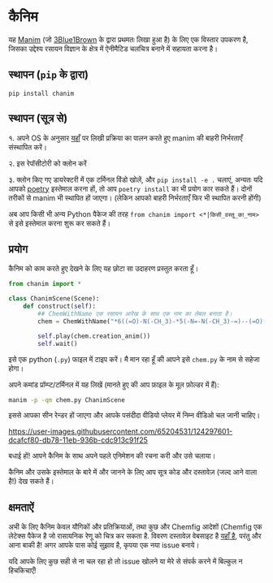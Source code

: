 # कैनिम
यह [Manim](https://www.github.com/ManimCommunity/manim) (जो [3Blue1Brown](https://github.com/3b1b/manim) के द्वारा प्रथमतः लिखा हुआ है) के लिए एक विस्तार उपकरण है, जिसका उद्देश्य रसायन विज्ञान के क्षेत्र में ऐनीमैटिड चलचित्र बनाने में सहायता करना है।

## स्थापन (`pip` के द्वारा)
`pip install chanim`

## स्थापन (सूत्र से)
१. अपने OS के अनुसार [यहाँ](https://docs.manim.community/en/latest/installation.html) पर लिखी प्रक्रिया का पालन करते हुए manim की बाहरी निर्भरताएँ संस्थापित करें।

२. इस रेपॉसीटोरी को क्लोन करें

३. क्लोन किए गए डायरेक्टरी में एक टर्मिनल विंडो खोलें, और `pip install -e .` चलाएं, अन्यतः यदि आपको [poetry](https://python-poetry.org) इस्तेमाल करना हों, तो आप `poetry install` का भी प्रयोग कार सकते हैं। दोनों तरीकों से manim भी स्थापित हों जाएगा। (लेकिन आपको बाहरी निर्भरताएँ फिर भी स्थापित करनी होंगी)

अब आप किसी भी अन्य Python पैकेज की तरह `from chanim import <*|किसी_वस्तु_का_नाम>` से इसे इस्तेमाल करना शुरू कर सकते हैं।

## प्रयोग

कैनिम को काम करते हुए देखने के लिए यह छोटा सा उदाहरण प्रस्तुत करता हूँ।

```py
from chanim import *

class ChanimScene(Scene):
    def construct(self):
        ## ChemWithName एक रसायन आरेख के साथ एक नाम का लेबल बनाता है।
        chem = ChemWithName("*6((=O)-N(-CH_3)-*5(-N=-N(-CH_3)-=)--(=O)-N(-H_3C)-)", "Caffeine")

        self.play(chem.creation_anim())
        self.wait()
```

इसे एक python (`.py`) फाइल में टाइप करें। मै मान रहा हूँ की आपने इसे `chem.py` के नाम से सहेजा होगा।

अपने कमांड प्रॉम्प्ट/टर्मिनल में यह लिखें (मानते हुए की आप फ़ाइल के मूल फ़ोल्डर में हैं):

```sh
manim -p -qm chem.py ChanimScene
```

इससे आपका सीन रेन्डर हों जाएगा और आपके पसंदीदा वीडियो प्लेयर में निम्न वीडिओ चल जानी चाहिए।



https://user-images.githubusercontent.com/65204531/124297601-dcafcf80-db78-11eb-936b-cdc913c91f25

बधाई हों! आपने कैनिम के साथ अपने पहले एनिमेशन की रचना करी और उसे चलाया।

कैनिम और उसके इस्तेमाल के बारे में और जानने के लिए आप सूत्र कोड और दस्तावेज़ (जल्द आने वाला है!) देख सकते हैं।

## क्षमताऐं
अभी के लिए कैनिम केवल यौगिकों और प्रतिक्रियाओं, तथा कुछ और Chemfig आदेशों (Chemfig एक लेटेक्स पैकेज है जो रासायनिक रेणू को चित्र कर सकता है. विवरण दस्तावेज़ वेबसाइट है [यहाँ है]( http://ctan.imsc.res.in/macros/generic/chemfig/chemfig-en.pdf), परंतु और आना बाकी है! अगर आपके पास कोई सुझाव है, कृपया एक नया issue बनाये।

यदि आपके लिए कुछ सही से ना चल रहा हो तो issue खोलने या मेरे से संपर्क करने में बिल्कुल न हिचकिचाएँ!
